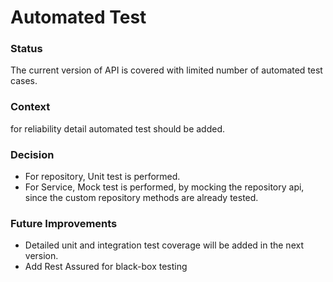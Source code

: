 # Automated Test

### Status
The current version of API is covered with limited number of automated test cases.

### Context
for reliability detail automated test should be added.

### Decision
* For repository, Unit test is performed.
* For Service, Mock test is performed, by mocking the repository api, since the custom repository methods are already tested.

### Future Improvements
* Detailed unit and integration test coverage will be added in the next version.
* Add Rest Assured for black-box testing

